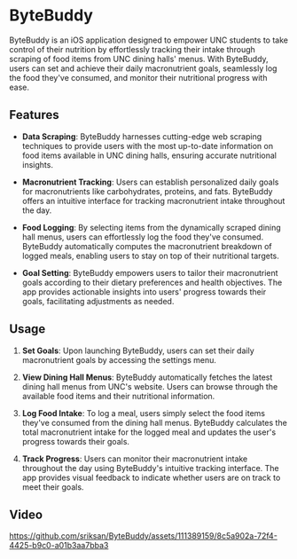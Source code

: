 # ByteBuddy

ByteBuddy is an iOS application designed to empower UNC students to take control of their nutrition by effortlessly tracking their intake through scraping of food items from UNC dining halls' menus. With ByteBuddy, users can set and achieve their daily macronutrient goals, seamlessly log the food they've consumed, and monitor their nutritional progress with ease.

## Features

- **Data Scraping**: ByteBuddy harnesses cutting-edge web scraping techniques to provide users with the most up-to-date information on food items available in UNC dining halls, ensuring accurate nutritional insights.

- **Macronutrient Tracking**: Users can establish personalized daily goals for macronutrients like carbohydrates, proteins, and fats. ByteBuddy offers an intuitive interface for tracking macronutrient intake throughout the day.

- **Food Logging**: By selecting items from the dynamically scraped dining hall menus, users can effortlessly log the food they've consumed. ByteBuddy automatically computes the macronutrient breakdown of logged meals, enabling users to stay on top of their nutritional targets.

- **Goal Setting**: ByteBuddy empowers users to tailor their macronutrient goals according to their dietary preferences and health objectives. The app provides actionable insights into users' progress towards their goals, facilitating adjustments as needed.


## Usage

1. **Set Goals**: Upon launching ByteBuddy, users can set their daily macronutrient goals by accessing the settings menu.

2. **View Dining Hall Menus**: ByteBuddy automatically fetches the latest dining hall menus from UNC's website. Users can browse through the available food items and their nutritional information.

3. **Log Food Intake**: To log a meal, users simply select the food items they've consumed from the dining hall menus. ByteBuddy calculates the total macronutrient intake for the logged meal and updates the user's progress towards their goals.

4. **Track Progress**: Users can monitor their macronutrient intake throughout the day using ByteBuddy's intuitive tracking interface. The app provides visual feedback to indicate whether users are on track to meet their goals.

## Video
https://github.com/sriksan/ByteBuddy/assets/111389159/8c5a902a-72f4-4425-b9c0-a01b3aa7bba3
